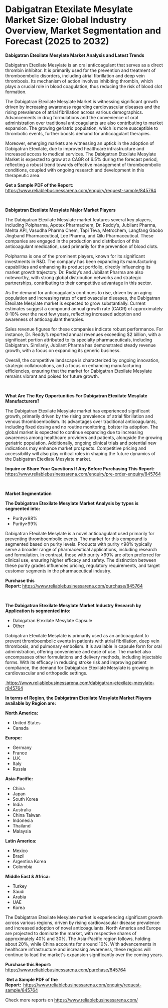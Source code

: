 <p><h1>Dabigatran Etexilate Mesylate Market Size: Global Industry Overview, Market Segmentation and Forecast (2025 to 2032)</h1></p><p><strong>Dabigatran Etexilate Mesylate Market Analysis and Latest Trends</strong></p>
<p><p>Dabigatran Etexilate Mesylate is an oral anticoagulant that serves as a direct thrombin inhibitor. It is primarily used for the prevention and treatment of thromboembolic disorders, including atrial fibrillation and deep vein thrombosis. Its mechanism of action involves inhibiting thrombin, which plays a crucial role in blood coagulation, thus reducing the risk of blood clot formation.</p><p>The Dabigatran Etexilate Mesylate Market is witnessing significant growth driven by increasing awareness regarding cardiovascular diseases and the rising prevalence of atrial fibrillation across various demographics. Advancements in drug formulations and the convenience of oral administration over traditional anticoagulants are also contributing to market expansion. The growing geriatric population, which is more susceptible to thrombotic events, further boosts demand for anticoagulant therapies.</p><p>Moreover, emerging markets are witnessing an uptick in the adoption of Dabigatran Etexilate, due to improved healthcare infrastructure and increased access to medical services. The Dabigatran Etexilate Mesylate Market is expected to grow at a CAGR of 6.5% during the forecast period, reflecting a robust trend towards effective management of thromboembolic conditions, coupled with ongoing research and development in this therapeutic area.</p></p>
<p><strong>Get a Sample PDF of the Report:&nbsp;</strong> <a href="https://www.reliablebusinessarena.com/enquiry/request-sample/845764?utm_campaign=2031&utm_medium=2&utm_source=Github&utm_content=ia&utm_term=30012025&utm_id=dabigatran-etexilate-mesylate">https://www.reliablebusinessarena.com/enquiry/request-sample/845764</a></p>
<p>&nbsp;</p>
<p><strong>Dabigatran Etexilate Mesylate Major Market Players</strong></p>
<p><p>The Dabigatran Etexilate Mesylate market features several key players, including Polpharma, Apotex Pharmachem, Dr. Reddy’s, Jubilant Pharma, Mehta API, Vasudha Pharma Chem, Tapi Teva, Metrochem, Langfang Gaobo Jingband Pharmaceutical, Lee Pharma, and Qilu Pharmaceutical. These companies are engaged in the production and distribution of this anticoagulant medication, used primarily for the prevention of blood clots.</p><p>Polpharma is one of the prominent players, known for its significant investments in R&D. The company has been expanding its manufacturing capabilities and enhancing its product portfolio, directly influencing its market growth trajectory. Dr. Reddy’s and Jubilant Pharma are also noteworthy, with strong global distribution networks and strategic partnerships, contributing to their competitive advantage in this sector.</p><p>As the demand for anticoagulants continues to rise, driven by an aging population and increasing rates of cardiovascular diseases, the Dabigatran Etexilate Mesylate market is expected to grow substantially. Current estimates suggest a compound annual growth rate (CAGR) of approximately 8-10% over the next few years, reflecting increased adoption and awareness of anticoagulant therapies.</p><p>Sales revenue figures for these companies indicate robust performance. For instance, Dr. Reddy’s reported annual revenues exceeding $2 billion, with a significant portion attributed to its specialty pharmaceuticals, including Dabigatran. Similarly, Jubilant Pharma has demonstrated steady revenue growth, with a focus on expanding its generic business. </p><p>Overall, the competitive landscape is characterized by ongoing innovation, strategic collaborations, and a focus on enhancing manufacturing efficiencies, ensuring that the market for Dabigatran Etexilate Mesylate remains vibrant and poised for future growth.</p></p>
<p>&nbsp;</p>
<p><strong>What Are The Key Opportunities For Dabigatran Etexilate Mesylate Manufacturers?</strong></p>
<p><p>The Dabigatran Etexilate Mesylate market has experienced significant growth, primarily driven by the rising prevalence of atrial fibrillation and venous thromboembolism. Its advantages over traditional anticoagulants, including fixed dosing and no routine monitoring, bolster its adoption. The global market is expected to continue expanding due to increasing awareness among healthcare providers and patients, alongside the growing geriatric population. Additionally, ongoing clinical trials and potential new indications may enhance market prospects. Competitive pricing and accessibility will also play critical roles in shaping the future dynamics of the Dabigatran Etexilate Mesylate market.</p></p>
<p><strong>Inquire or Share Your Questions If Any Before Purchasing This Report:</strong> <a href="https://www.reliablebusinessarena.com/enquiry/pre-order-enquiry/845764?utm_campaign=2031&utm_medium=2&utm_source=Github&utm_content=ia&utm_term=30012025&utm_id=dabigatran-etexilate-mesylate">https://www.reliablebusinessarena.com/enquiry/pre-order-enquiry/845764</a></p>
<p>&nbsp;</p>
<p><strong>Market Segmentation</strong></p>
<p><strong>The Dabigatran Etexilate Mesylate Market Analysis by types is segmented into:</strong></p>
<p><ul><li>Purity≥98%</li><li>Purity≥99%</li></ul></p>
<p><p>Dabigatran Etexilate Mesylate is a novel anticoagulant used primarily for preventing thromboembolic events. The market for this compound is segmented based on purity levels. Products with purity ≥98% typically serve a broader range of pharmaceutical applications, including research and formulation. In contrast, those with purity ≥99% are often preferred for clinical use, ensuring higher efficacy and safety. The distinction between these purity grades influences pricing, regulatory requirements, and target customer segments in the pharmaceutical industry.</p></p>
<p><strong>Purchase this Report:&nbsp;</strong><a href="https://www.reliablebusinessarena.com/purchase/845764?utm_campaign=2031&utm_medium=2&utm_source=Github&utm_content=ia&utm_term=30012025&utm_id=dabigatran-etexilate-mesylate">https://www.reliablebusinessarena.com/purchase/845764</a></p>
<p>&nbsp;</p>
<p><strong>The Dabigatran Etexilate Mesylate Market Industry Research by Application is segmented into:</strong></p>
<p><ul><li>Dabigatran Etexilate Mesylate Capsule</li><li>Other</li></ul></p>
<p><p>Dabigatran Etexilate Mesylate is primarily used as an anticoagulant to prevent thromboembolic events in patients with atrial fibrillation, deep vein thrombosis, and pulmonary embolism. It is available in capsule form for oral administration, offering convenience and ease of use. The market also encompasses other formulations and delivery methods, including injectable forms. With its efficacy in reducing stroke risk and improving patient compliance, the demand for Dabigatran Etexilate Mesylate is growing in cardiovascular and orthopedic settings.</p></p>
<p><a href="https://www.reliablebusinessarena.com/dabigatran-etexilate-mesylate-r845764?utm_campaign=2031&utm_medium=2&utm_source=Github&utm_content=ia&utm_term=30012025&utm_id=dabigatran-etexilate-mesylate">&nbsp;https://www.reliablebusinessarena.com/dabigatran-etexilate-mesylate-r845764</a></p>
<p><strong>In terms of Region, the Dabigatran Etexilate Mesylate Market Players available by Region are:</strong></p>
<p>
    <p> <strong> North America: </strong>
        <ul>
            <li>United States</li>
            <li>Canada</li>
        </ul>
        </p> 
    <p> <strong> Europe: </strong>
        <ul>
            <li>Germany</li>
            <li>France</li>
            <li>U.K.</li>
            <li>Italy</li>
            <li>Russia</li>
        </ul>
        </p> 
    <p> <strong> Asia-Pacific: </strong>
        <ul>
            <li>China</li>
            <li>Japan</li>
            <li>South Korea</li>
            <li>India</li>
            <li>Australia</li>
            <li>China Taiwan</li>
            <li>Indonesia</li>
            <li>Thailand</li>
            <li>Malaysia</li>
        </ul>
        </p> 
    <p> <strong> Latin America: </strong>
        <ul>
            <li>Mexico</li>
            <li>Brazil</li>
            <li>Argentina Korea</li>
            <li>Colombia</li>
        </ul>
        </p> 
    <p> <strong> Middle East & Africa: </strong>
        <ul>
            <li>Turkey</li>
            <li>Saudi</li>
            <li>Arabia</li>
            <li>UAE</li>
            <li>Korea</li>
        </ul>
    </p>
    </p>
<p><p>The Dabigatran Etexilate Mesylate market is experiencing significant growth across various regions, driven by rising cardiovascular disease prevalence and increased adoption of novel anticoagulants. North America and Europe are projected to dominate the market, with respective shares of approximately 40% and 30%. The Asia-Pacific region follows, holding about 20%, while China accounts for around 10%. With advancements in healthcare infrastructure and increasing awareness, these regions will continue to lead the market's expansion significantly over the coming years.</p></p>
<p><strong>Purchase this Report: </strong><a href="https://www.reliablebusinessarena.com/purchase/845764?utm_campaign=2031&utm_medium=2&utm_source=Github&utm_content=ia&utm_term=30012025&utm_id=dabigatran-etexilate-mesylate">https://www.reliablebusinessarena.com/purchase/845764</a></p>
<p>&nbsp;<strong>Get a Sample PDF of the Report:&nbsp;&nbsp;</strong><a href="https://www.reliablebusinessarena.com/enquiry/request-sample/845764?utm_campaign=2031&utm_medium=2&utm_source=Github&utm_content=ia&utm_term=30012025&utm_id=dabigatran-etexilate-mesylate">https://www.reliablebusinessarena.com/enquiry/request-sample/845764</a></p>
<p><strong></strong></p>
<p>Check more reports on <a href="https://www.reliablebusinessarena.com/?utm_campaign=2031&utm_medium=2&utm_source=Github&utm_content=ia&utm_term=30012025&utm_id=dabigatran-etexilate-mesylate">https://www.reliablebusinessarena.com/</a></p>